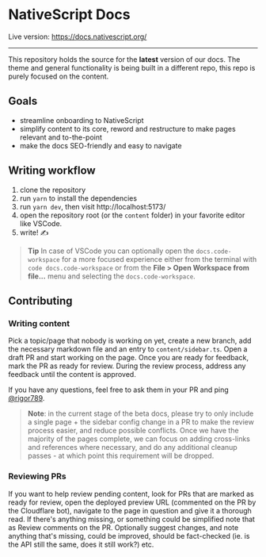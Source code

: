 # NativeScript Docs

Live version: https://docs.nativescript.org/

---

This repository holds the source for the **latest** version of our docs. The theme and general functionality is being built in a different repo, this repo is purely focused on the content.

## Goals

- streamline onboarding to NativeScript
- simplify content to its core, reword and restructure to make pages relevant and to-the-point
- make the docs SEO-friendly and easy to navigate

## Writing workflow

1. clone the repository
2. run `yarn` to install the dependencies
3. run `yarn dev`, then visit http://localhost:5173/
4. open the repository root (or the `content` folder) in your favorite editor like VSCode.
5. write! ✍️

> **Tip** In case of VSCode you can optionally open the `docs.code-workspace` for a more focused experience either from the terminal with `code docs.code-workspace` or from the **File > Open Workspace from file...** menu and selecting the `docs.code-workspace`.

## Contributing

### Writing content

Pick a topic/page that nobody is working on yet, create a new branch, add the necessary markdown file and an entry to `content/sidebar.ts`.
Open a draft PR and start working on the page. Once you are ready for feedback, mark the PR as ready for review. During the review process, address any feedback until the content is approved.

If you have any questions, feel free to ask them in your PR and ping [@rigor789](https://github.com/rigor789).

> **Note**: in the current stage of the beta docs, please try to only include a single page + the sidebar config change in a PR to make the review process easier, and reduce possible conflicts. Once we have the majority of the pages complete, we can focus on adding cross-links and references where necessary, and do any additional cleanup passes - at which point this requirement will be dropped.

### Reviewing PRs

If you want to help review pending content, look for PRs that are marked as ready for review, open the deployed preview URL (commented on the PR by the Cloudflare bot), navigate to the page in question and give it a thorough read. If there's anything missing, or something could be simplified note that as Review comments on the PR. Optionally suggest changes, and note anything that's missing, could be improved, should be fact-checked (ie. is the API still the same, does it still work?) etc.
